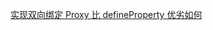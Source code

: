 <!-- 2020-10-27 -->

[实现双向绑定 Proxy 比 defineProperty 优劣如何](https://juejin.im/post/5acd0c8a6fb9a028da7cdfaf)
